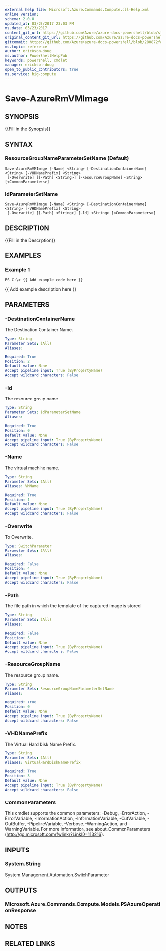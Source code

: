 ```yaml
---
external help file: Microsoft.Azure.Commands.Compute.dll-Help.xml
online version:
schema: 2.0.0
updated_at: 03/23/2017 23:03 PM
ms.date: 03/23/2017
content_git_url: https://github.com/Azure/azure-docs-powershell/blob/staging/azureps-cmdlets-docs/ResourceManager/AzureRM.Compute/v1.2.2.3/Save-AzureRmVMImage.md
original_content_git_url: https://github.com/Azure/azure-docs-powershell/blob/staging/azureps-cmdlets-docs/ResourceManager/AzureRM.Compute/v1.2.2.3/Save-AzureRmVMImage.md
gitcommit: https://github.com/Azure/azure-docs-powershell/blob/280872fa529e03be2466fa2252957a2060a9dfe4
ms.topic: reference
author: erickson-doug
ms.author: PowerShellHelpPub
keywords: powershell, cmdlet
manager: erickson-doug
open_to_public_contributors: true
ms.service: big-compute
---
```


# Save-AzureRmVMImage

## SYNOPSIS
{{Fill in the Synopsis}}

## SYNTAX

### ResourceGroupNameParameterSetName (Default)
```
Save-AzureRmVMImage [-Name] <String> [-DestinationContainerName] <String> [-VHDNamePrefix] <String>
 [-Overwrite] [[-Path] <String>] [-ResourceGroupName] <String> [<CommonParameters>]
```

### IdParameterSetName
```
Save-AzureRmVMImage [-Name] <String> [-DestinationContainerName] <String> [-VHDNamePrefix] <String>
 [-Overwrite] [[-Path] <String>] [-Id] <String> [<CommonParameters>]
```

## DESCRIPTION
{{Fill in the Description}}

## EXAMPLES

### Example 1
```
PS C:\> {{ Add example code here }}
```

{{ Add example description here }}

## PARAMETERS

### -DestinationContainerName
The Destination Container Name.

```yaml
Type: String
Parameter Sets: (All)
Aliases: 

Required: True
Position: 2
Default value: None
Accept pipeline input: True (ByPropertyName)
Accept wildcard characters: False
```

### -Id
The resource group name.

```yaml
Type: String
Parameter Sets: IdParameterSetName
Aliases: 

Required: True
Position: 0
Default value: None
Accept pipeline input: True (ByPropertyName)
Accept wildcard characters: False
```

### -Name
The virtual machine name.

```yaml
Type: String
Parameter Sets: (All)
Aliases: VMName

Required: True
Position: 1
Default value: None
Accept pipeline input: True (ByPropertyName)
Accept wildcard characters: False
```

### -Overwrite
To Overwrite.

```yaml
Type: SwitchParameter
Parameter Sets: (All)
Aliases: 

Required: False
Position: 4
Default value: None
Accept pipeline input: True (ByPropertyName)
Accept wildcard characters: False
```

### -Path
The file path in which the template of the captured image is stored

```yaml
Type: String
Parameter Sets: (All)
Aliases: 

Required: False
Position: 5
Default value: None
Accept pipeline input: True (ByPropertyName)
Accept wildcard characters: False
```

### -ResourceGroupName
The resource group name.

```yaml
Type: String
Parameter Sets: ResourceGroupNameParameterSetName
Aliases: 

Required: True
Position: 0
Default value: None
Accept pipeline input: True (ByPropertyName)
Accept wildcard characters: False
```

### -VHDNamePrefix
The Virtual Hard Disk Name Prefix.

```yaml
Type: String
Parameter Sets: (All)
Aliases: VirtualHardDiskNamePrefix

Required: True
Position: 3
Default value: None
Accept pipeline input: True (ByPropertyName)
Accept wildcard characters: False
```

### CommonParameters
This cmdlet supports the common parameters: -Debug, -ErrorAction, -ErrorVariable, -InformationAction, -InformationVariable, -OutVariable, -OutBuffer, -PipelineVariable, -Verbose, -WarningAction, and -WarningVariable. For more information, see about_CommonParameters (http://go.microsoft.com/fwlink/?LinkID=113216).

## INPUTS

### System.String
System.Management.Automation.SwitchParameter

## OUTPUTS

### Microsoft.Azure.Commands.Compute.Models.PSAzureOperationResponse

## NOTES

## RELATED LINKS

